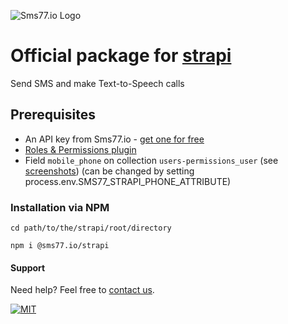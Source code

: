 ![Sms77.io Logo](https://www.sms77.io/wp-content/uploads/2019/07/sms77-Logo-400x79.png "Sms77.io Logo")

# Official package for [strapi](https://strapi.io/)

Send SMS and make Text-to-Speech calls

## Prerequisites
- An API key from Sms77.io - [get one for free](https://app.sms77.io/anmelden)
- [Roles & Permissions plugin](https://strapi.io/documentation/developer-docs/latest/development/plugins/users-permissions.html)
- Field `mobile_phone` on collection `users-permissions_user` (see [screenshots](/._screenshots)) (can be changed by setting process.env.SMS77_STRAPI_PHONE_ATTRIBUTE)

### Installation via NPM

`cd path/to/the/strapi/root/directory`

`npm i @sms77.io/strapi`

#### Support

Need help? Feel free to [contact us](https://www.sms77.io/en/company/contact/).

[![MIT](https://img.shields.io/badge/License-MIT-teal.svg)](LICENSE)
